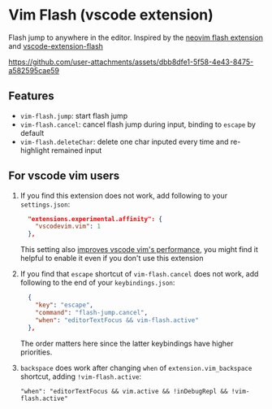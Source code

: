 # Vim Flash (vscode extension)

Flash jump to anywhere in the editor. Inspired by the [neovim flash extension](https://github.com/folke/flash.nvim) and [vscode-extension-flash](https://github.com/bzy-debug-orgnization/vscode-extension-flash)

https://github.com/user-attachments/assets/dbb8dfe1-5f58-4e43-8475-a582595cae59



## Features

- `vim-flash.jump`: start flash jump
- `vim-flash.cancel`: cancel flash jump during input, binding to `escape` by default
- `vim-flash.deleteChar`: delete one char inputed every time and re-highlight remained input

## For vscode vim users

1. If you find this extension does not work, add following to your `settings.json`:

   ```json
     "extensions.experimental.affinity": {
       "vscodevim.vim": 1
     },
   ```

   This setting also [improves vscode vim's performance](https://github.com/VSCodeVim/Vim?tab=readme-ov-file#-faq), you might find it helpful to enable it even if you don't use this extension

2. If you find that `escape` shortcut of `vim-flash.cancel` does not work, add following to the end of your `keybindings.json`:

   ```json
     {
       "key": "escape",
       "command": "flash-jump.cancel",
       "when": "editorTextFocus && vim-flash.active"
     },
   ```

   The order matters here since the latter keybindings have higher priorities.

3. `backspace` does work after changing `when` of `extension.vim_backspace` shortcut, adding `!vim-flash.active`:

   ```plain
   "when": "editorTextFocus && vim.active && !inDebugRepl && !vim-flash.active"
   ```
